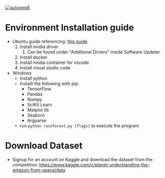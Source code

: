 [![autopep8](https://github.com/Deforestation-Detector/SCAI-Net/actions/workflows/autopep8.yml/badge.svg)](https://github.com/Deforestation-Detector/SCAI-Net/actions/workflows/autopep8.yml)

# Environment Installation guide
* Ubuntu guide referencing: [this guide](https://madmenhitbooker.medium.com/machine-learning-container-with-gpu-inside-visual-studio-code-ubuntu-3233a2921462)
  1. Install nvidia driver
      1. Can be found under "Additional Drivers" inside Software Updater
  3. Install docker
  5. Install nvidia container for vscode
  6. Install visual studio code
* Windows
  * Install python
  * Installl the following with pip:
    * TensorFlow
    * Pandas
    * Numpy
    * SciKit Learn
    * Matplot lib
    * Seaborn
    * Argparse
  * run `python rainforest.py [flags]` to execute the program

# Download Dataset
* Signup for an account on Kaggle and download the dataset from the competition: https://www.kaggle.com/c/planet-understanding-the-amazon-from-space/data
